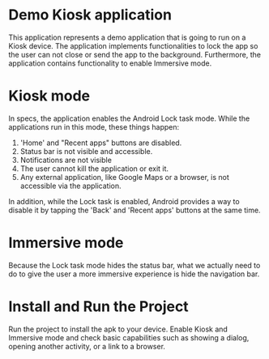 # Demo Kiosk application
This application represents a demo application that is going to run on a Kiosk device. The application implements functionalities to lock the app so the user can not close or send the app to the background. Furthermore, the application contains functionality to enable Immersive mode.

# Kiosk mode
In specs, the application enables the Android Lock task mode. While the applications run in this mode, these things happen:
1. 'Home' and "Recent apps" buttons are disabled.
2. Status bar is not visible and accessible.
3. Notifications are not visible
4. The user cannot kill the application or exit it. 
5. Any external application, like Google Maps or a browser, is not accessible via the application.

In addition, while the Lock task is enabled, Android provides a way to disable it by tapping the 'Back' and 'Recent apps' buttons at the same time.

# Immersive mode
Because the Lock task mode hides the status bar, what we actually need to do to give the user a more immersive experience is hide the navigation bar.

# Install and Run the Project
Run the project to install the apk to your device. Enable Kiosk and Immersive mode and check basic capabilities such as showing a dialog, opening another activity, or a link to a browser.

